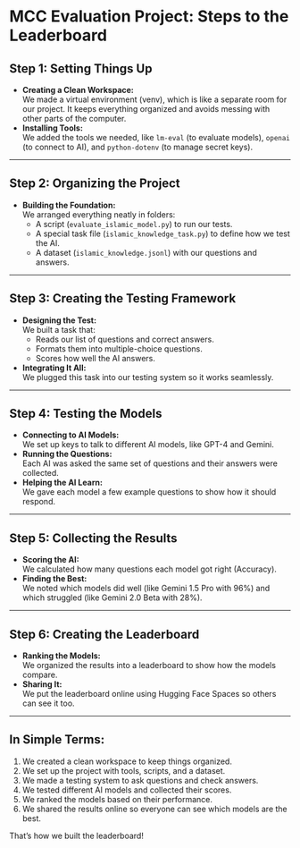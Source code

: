 # MCC Evaluation Project: Steps to the Leaderboard

## **Step 1: Setting Things Up**
- **Creating a Clean Workspace:**  
  We made a virtual environment (venv), which is like a separate room for our project. It keeps everything organized and avoids messing with other parts of the computer.
- **Installing Tools:**  
  We added the tools we needed, like `lm-eval` (to evaluate models), `openai` (to connect to AI), and `python-dotenv` (to manage secret keys).

---

## **Step 2: Organizing the Project**
- **Building the Foundation:**  
  We arranged everything neatly in folders:
  - A script (`evaluate_islamic_model.py`) to run our tests.
  - A special task file (`islamic_knowledge_task.py`) to define how we test the AI.
  - A dataset (`islamic_knowledge.jsonl`) with our questions and answers.

---

## **Step 3: Creating the Testing Framework**
- **Designing the Test:**  
  We built a task that:
  - Reads our list of questions and correct answers.
  - Formats them into multiple-choice questions.
  - Scores how well the AI answers.
- **Integrating It All:**  
  We plugged this task into our testing system so it works seamlessly.

---

## **Step 4: Testing the Models**
- **Connecting to AI Models:**  
  We set up keys to talk to different AI models, like GPT-4 and Gemini.
- **Running the Questions:**  
  Each AI was asked the same set of questions and their answers were collected.
- **Helping the AI Learn:**  
  We gave each model a few example questions to show how it should respond.

---

## **Step 5: Collecting the Results**
- **Scoring the AI:**  
  We calculated how many questions each model got right (Accuracy).
- **Finding the Best:**  
  We noted which models did well (like Gemini 1.5 Pro with 96%) and which struggled (like Gemini 2.0 Beta with 28%).

---

## **Step 6: Creating the Leaderboard**
- **Ranking the Models:**  
  We organized the results into a leaderboard to show how the models compare.
- **Sharing It:**  
  We put the leaderboard online using Hugging Face Spaces so others can see it too.

---

## **In Simple Terms:**
1. We created a clean workspace to keep things organized.
2. We set up the project with tools, scripts, and a dataset.
3. We made a testing system to ask questions and check answers.
4. We tested different AI models and collected their scores.
5. We ranked the models based on their performance.
6. We shared the results online so everyone can see which models are the best.

That’s how we built the leaderboard!